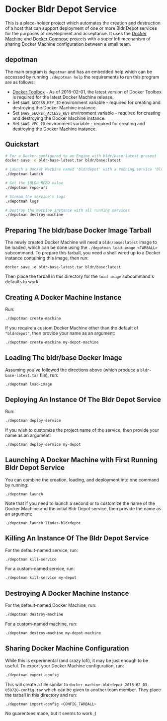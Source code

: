 # Docker Bldr Depot Service

This is a place-holder project which automates the creation and destruction of a host that can support deployment of one or more Bldr Depot services for the purposes of development and acceptance. It uses the [Docker Machine](https://docs.docker.com/machine/) and [Docker Compose](https://docs.docker.com/compose/) projects with a super lofi mechanism of sharing Docker Machine configuration between a small team.

## depotman

The main program is `depotman` and has an embedded help which can be accessed by running `./depotman help` the requirements to run this program are as follows:

* [Docker Toolbox](https://www.docker.com/products/docker-toolbox) - As of 2016-02-01, the latest version of Docker Toolbox is required for the latest Docker Machine release.
* Set `$AWS_ACCESS_KEY_ID` environment variable - required for creating and destroying the Docker Machine instance.
* Set `$AWS_SECRET_ACCESS_KEY` environment variable - required for creating and destroying the Docker Machine instance.
* Set `$AWS_VPC_ID` environment variable - required for creating and destroying the Docker Machine instance.

## Quickstart

```sh
# For a Docker configured to an Engine with bldr/base:latest present
docker save -o bldr-base-latest.tar bldr/base:latest

# Launch a Docker Machine named 'bldrdepot' with a running service 'bldrdepot'
./depotman launch

# Get the $BLDR_REPO value
./depotman repo-url

# Stream the service's logs
./depotman logs

# Destroy the machine instance with all running services
./depotman destroy-machine
```

## Preparing The bldr/base Docker Image Tarball

The newly created Docker Machine will need a `bldr/base:latest` image to be loaded, which can be done using the `./depotman load-image <TARBALL>` subcommand. To prepare this tarball, you need a shell wired up to a Docker instance containing this image, then run:

```
docker save -o bldr-base-latest.tar bldr/base:latest
```

Then place the tarball in this directory for the `load-image` subcommand's defaults to work.

## Creating A Docker Machine Instance

Run:

```sh
./depotman create-machine
```

If you require a custom Docker Machine other than the default of `"bldrdepot"`, then provide your name as an argument:

```sh
./depotman create-machine my-depot-machine
```

## Loading The bldr/base Docker Image

Assuming you've followed the directions above (which produce a `bldr-base-latest.tar` file), run:

```sh
./depotman load-image
```

## Deploying An Instance Of The Bldr Depot Service

Run:

```sh
./depotman deploy-service
```

If you wish to customize the project name of the service, then provide your name as an argument:

```sh
./depotman deploy-service my-depot
```

## Launching A Docker Machine with First Running Bldr Depot Service

You can combine the creation, loading, and deployment into one command by running:

```
./depotman launch
```

Note that if you need to launch a second or to customize the name of the Docker Machine and the initial Bldr Depot service, then provide the name as an argument:

```
./depotman launch lindas-bldrdepot
```

## Killing An Instance Of The Bldr Depot Service

For the default-named service, run:

```sh
./depotman kill-service
```

For a custom-named service, run:

```sh
./depotman kill-service my-depot
```

## Destroying A Docker Machine Instance

For the default-named Docker Machine, run:

```sh
./depotman destroy-machine
```

For a custom-named machine, run:

```sh
./depotman destroy-machine my-depot-machine
```

## Sharing Docker Machine Configuration

While this is experimental (and crazy lofi), it may be just enough to be useful. To export your Docker Machine configuration, run:

```sh
./depotman export-config
```

This will create a fille similar to `docker-machine-bldrdepot-2016-02-03-050728-config.tar` which can be given to another team member. They place the tarball in this directory and run:

```sh
./depotman import-config <CONFIG_TARBALL>
```

No guarentees made, but it seems to work ;)
